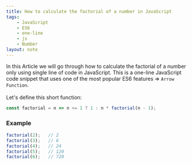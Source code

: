 ```yaml
---
title: How to calculate the factorial of a number in JavaScript
tags:
    - JavaScript
    - ES6
    - one-line
    - js
    - Number
layout: note
---
```




In this Article we will go through how to calculate the factorial of a number only using single line of code in JavaScript.
This is a one-line JavaScript code snippet that uses one of the most popular ES6 features => `Arrow Function`.
<br/>
<br/>
Let's define this short function:

```js {.wrap}
const factorial = n => n <= 1 ? 1 : n * factorial(n - 1);
```

### Example

```js {.wrap}
factorial(2);   // 2
factorial(3);   // 6
factorial(4);   // 24
factorial(5);   // 120
factorial(6);   // 720
```